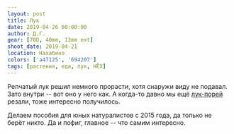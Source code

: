 ```yaml
---
layout: post
title: Лук
date: 2019-04-26 00:00:00
author: Д.Г.
gear: [70D, 40mm, 13mm ext]
shoot_date: 2019-04-21
location: Нахабино
colors: ['a47125', '694207']
tags: [растения, еда, лук, НЁХ]
---
```

Репчатый лук решил немного прорасти, хотя снаружи виду не подавал. Зато внутри -- вот оно у него как. А когда-то давно мы ещё [лук-порей](https://www.dxfoto.ru/2017/03/12.html) резали, тоже интересно получилось.

Делаем пособия для юных натуралистов с 2015 года, да только не берёт никто. Да и пофиг, главное -- что самим интересно.
